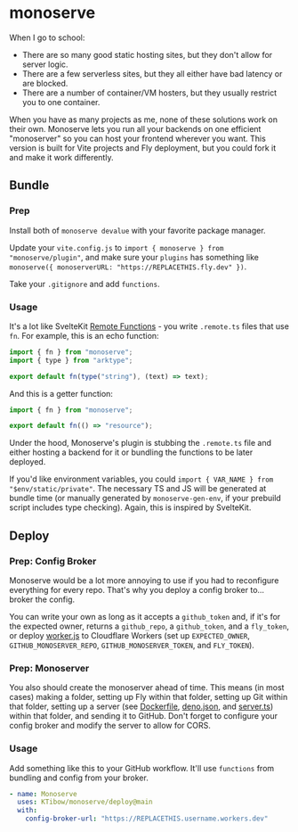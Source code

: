 # monoserve

When I go to school:

- There are so many good static hosting sites, but they don't allow for server logic.
- There are a few serverless sites, but they all either have bad latency or are blocked.
- There are a number of container/VM hosters, but they usually restrict you to one container.

When you have as many projects as me, none of these solutions work on their own. Monoserve lets you run all your backends on one efficient "monoserver" so you can host your frontend wherever you want. This version is built for Vite projects and Fly deployment, but you could fork it and make it work differently.

## Bundle

### Prep

Install both of `monoserve devalue` with your favorite package manager.

Update your `vite.config.js` to `import { monoserve } from "monoserve/plugin"`, and make sure your `plugins` has something like `monoserve({ monoserverURL: "https://REPLACETHIS.fly.dev" })`.

Take your `.gitignore` and add `functions`.

### Usage

It's a lot like SvelteKit [Remote Functions](https://github.com/sveltejs/kit/discussions/13897) - you write `.remote.ts` files that use `fn`. For example, this is an echo function:
```js
import { fn } from "monoserve";
import { type } from "arktype";

export default fn(type("string"), (text) => text);
```
And this is a getter function:
```js
import { fn } from "monoserve";

export default fn(() => "resource");
```

Under the hood, Monoserve's plugin is stubbing the `.remote.ts` file and either hosting a backend for it or bundling the functions to be later deployed.

If you'd like environment variables, you could `import { VAR_NAME } from "$env/static/private"`. The necessary TS and JS will be generated at bundle time (or manually generated by `monoserve-gen-env`, if your prebuild script includes type checking). Again, this is inspired by SvelteKit.

## Deploy

### Prep: Config Broker

Monoserve would be a lot more annoying to use if you had to reconfigure everything for every repo. That's why you deploy a config broker to... broker the config.

You can write your own as long as it accepts a `github_token` and, if it's for the expected owner, returns a `github_repo`, a `github_token`, and a `fly_token`, or deploy [worker.js](https://github.com/KTibow/monoserve/blob/main/example-worker.js) to Cloudflare Workers (set up `EXPECTED_OWNER`, `GITHUB_MONOSERVER_REPO`, `GITHUB_MONOSERVER_TOKEN`, and `FLY_TOKEN`).

### Prep: Monoserver

You also should create the monoserver ahead of time. This means (in most cases) making a folder, setting up Fly within that folder, setting up Git within that folder, setting up a server (see [Dockerfile](https://github.com/KTibow/monoserve/blob/main/example-Dockerfile), [deno.json](https://github.com/KTibow/monoserve/blob/main/example-deno.json), and [server.ts](https://github.com/KTibow/monoserve/blob/main/example-server.ts)) within that folder, and sending it to GitHub. Don't forget to configure your config broker and modify the server to allow for CORS.

### Usage

Add something like this to your GitHub workflow. It'll use `functions` from bundling and config from your broker.
```yaml
- name: Monoserve
  uses: KTibow/monoserve/deploy@main
  with:
    config-broker-url: "https://REPLACETHIS.username.workers.dev"
```
